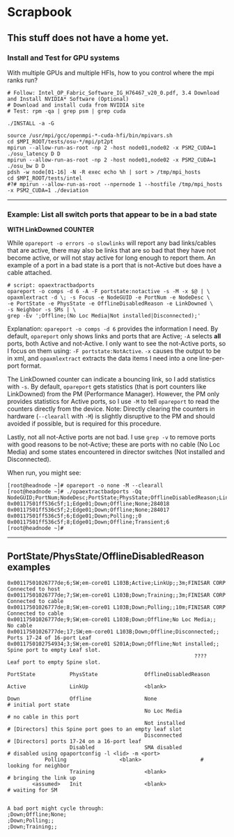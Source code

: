 # Scrapbook
This stuff does not have a home yet.
---
### Install and Test for GPU systems
With multiple GPUs and multiple HFIs, how to you control where the mpi ranks run?
```
# Follow: Intel_OP_Fabric_Software_IG_H76467_v20_0.pdf, 3.4 Download and Install NVIDIA* Software (Optional)
# Download and install cuda from NVIDIA site
# Test: rpm -qa | grep psm | grep cuda

./INSTALL -a -G

source /usr/mpi/gcc/openmpi-*-cuda-hfi/bin/mpivars.sh
cd $MPI_ROOT/tests/osu-*/mpi/pt2pt
mpirun --allow-run-as-root -np 2 -host node01,node02 -x PSM2_CUDA=1 ./osu_latency D D
mpirun --allow-run-as-root -np 2 -host node01,node02 -x PSM2_CUDA=1 ./osu_bw D D
pdsh -w node[01-16] -N -R exec echo %h | sort > /tmp/mpi_hosts
cd $MPI_ROOT/tests/intel
#?# mpirun --allow-run-as-root --npernode 1 --hostfile /tmp/mpi_hosts -x PSM2_CUDA=1 ./deviation
```
---


### Example: List all switch ports that appear to be in a bad state
**WITH LinkDowned COUNTER**

While ```opareport -o errors -o slowlinks``` will report any bad links/cables that are active, there may also be links that are so bad that they have not become active,
or will not stay active for long enough to report them.
An example of a port in a bad state is a port that is not-Active but does have a cable attached.
```
# script: opaextractbadports
opareport -o comps -d 6 -A -F portstate:notactive -s -M -x $@ | \
opaxmlextract -d \; -s Focus -e NodeGUID -e PortNum -e NodeDesc \
-e PortState -e PhysState -e OfflineDisabledReason -e LinkDowned \
-s Neighbor -s SMs | \
grep -Ev ';Offline;(No Loc Media|Not installed|Disconnected);'
```
Explanation: ```opareport -o comps -d 6``` provides the information I need.
By default, ```opareport``` only shows links and ports that are Active; ```-A``` selects **all** ports, both Active and not-Active.
I only want to see the not-Active ports, so I focus on them using: ```-F portstate:NotActive```.
```-x``` causes the output to be in xml, and ```opaxmlextract``` extracts the data items I need into a one line-per-port format.

The LinkDowned counter can indicate a bouncing link, so I add statistics with ```-s```.
By default, ```opareport``` gets statistics (that is port counters like LinkDowned) from the PM (Performance Manager).
However, the PM only provides statistics for Active ports, so I use ```-M``` to tell ```opareport``` to read the counters directly from the device.
Note: Directly clearing the counters in hardware (```--clearall``` with ```-M```) is slightly disruptive to the PM and should avoided if possible,
but is required for this procedure.

Lastly, not all not-Active ports are not bad. I use ```grep -v``` to remove ports with good reasons to be not-Active; these are ports with no cable (No Loc Media) and some states encountered in director switches (Not installed and Disconnected).

When run, you might see:
```
[root@headnode ~]# opareport -o none -M --clearall
[root@headnode ~]# ./opaextractbadports -Qq
NodeGUID;PortNum;NodeDesc;PortState;PhysState;OfflineDisabledReason;LinkDowned
0x00117501ff536c5f;1;Edge01;Down;Offline;None;284018
0x00117501ff536c5f;2;Edge01;Down;Offline;None;284017
0x00117501ff536c5f;6;Edge01;Down;Polling;;0
0x00117501ff536c5f;8;Edge01;Down;Offline;Transient;6
[root@headnode ~]# 
```
---

## PortState/PhysState/OfflineDisabledReason examples
```
0x00117501026777de;6;SW;em-core01 L103B;Active;LinkUp;;3m;FINISAR CORP    Connected to host
0x00117501026777de;7;SW;em-core01 L103B;Down;Training;;3m;FINISAR CORP    Connected to cable
0x00117501026777de;8;SW;em-core01 L103B;Down;Polling;;10m;FINISAR CORP    Connected to cable
0x00117501026777de;9;SW;em-core01 L103B;Down;Offline;No Loc Media;;       No cable
0x00117501026777de;17;SW;em-core01 L103B;Down;Offline;Disconnected;;      Ports 17-24 of 16-port Leaf
0x0011750102754934;3;SW;em-core01 S201A;Down;Offline;Not installed;;      Spine port to empty Leaf slot.
                                                            ????          Leaf port to empty Spine slot.
```
```
PortState           PhysState               OfflineDisabledReason

Active              LinkUp                  <blank>

Down                Offline                 None                      # initial port state
                                            No Loc Media              # no cable in this port
                                            Not installed             # [Directors] this Spine port goes to an empty leaf slot
                                            Disconnected              # [Directors] ports 17-24 on a 16-port leaf
                    Disabled                SMA disabled              # disabled using opaportconfig -l <lid> -m <port>
		    Polling                 <blank>                   # looking for neighbor
                    Training                <blank>                   # bringing the link up
        <assumed>   Init                    <blank>                   # waiting for SM
                    
		    
A bad port might cycle through:
;Down;Offline;None;
;Down;Polling;;
;Down;Training;;
```







